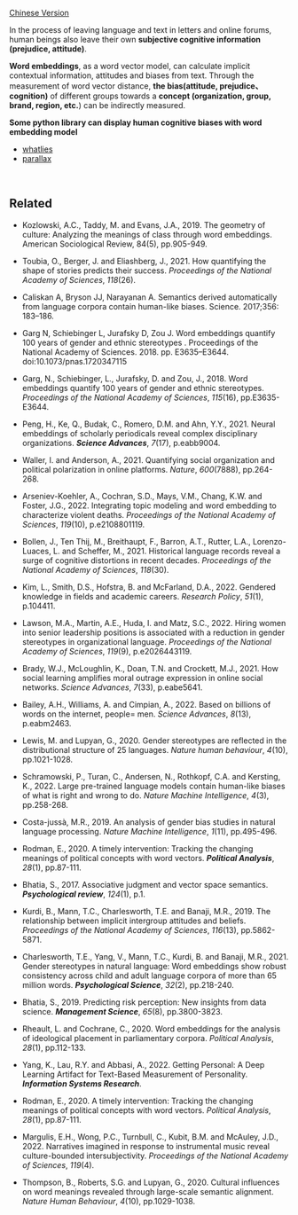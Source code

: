[Chinese Version](chinese.md)

In the process of leaving language and text in letters and online forums, human beings also leave their own **subjective cognitive information (prejudice, attitude)**.

**Word embeddings**, as a word vector model,  can calculate implicit contextual information, attitudes and biases from text. Through the measurement of word vector distance, **the bias(attitude, prejudice、cognition)** of different groups towards a **concept (organization, group, brand, region, etc.**) can be indirectly measured.

**Some python library can display human cognitive biases with word embedding model**
- [whatlies](https://github.com/koaning/whatlies/)
- [parallax](https://github.com/uber-research/parallax)

<br>

## Related

- Kozlowski, A.C., Taddy, M. and Evans, J.A., 2019. The geometry of culture: Analyzing the meanings of class through word embeddings. American Sociological Review, 84(5), pp.905-949.

- Toubia, O., Berger, J. and Eliashberg, J., 2021. How quantifying the shape of stories predicts their success. *Proceedings of the National Academy of Sciences*, *118*(26).

- Caliskan A, Bryson JJ, Narayanan A. Semantics derived automatically from language corpora contain human-like biases. Science. 2017;356: 183–186.

- Garg N, Schiebinger L, Jurafsky D, Zou J. Word embeddings quantify 100 years of gender and ethnic stereotypes . Proceedings of the National Academy of Sciences. 2018. pp. E3635–E3644. doi:10.1073/pnas.1720347115

- Garg, N., Schiebinger, L., Jurafsky, D. and Zou, J., 2018. Word embeddings quantify 100 years of gender and ethnic stereotypes. *Proceedings of the National Academy of Sciences*, *115*(16), pp.E3635-E3644.

- Peng, H., Ke, Q., Budak, C., Romero, D.M. and Ahn, Y.Y., 2021. Neural embeddings of scholarly periodicals reveal complex disciplinary organizations. ***Science Advances***, *7*(17), p.eabb9004.

- Waller, I. and Anderson, A., 2021. Quantifying social organization and political polarization in online platforms. *Nature*, *600*(7888), pp.264-268.

- Arseniev-Koehler, A., Cochran, S.D., Mays, V.M., Chang, K.W. and Foster, J.G., 2022. Integrating topic modeling and word embedding to characterize violent deaths. *Proceedings of the National Academy of Sciences*, *119*(10), p.e2108801119.

- Bollen, J., Ten Thij, M., Breithaupt, F., Barron, A.T., Rutter, L.A., Lorenzo-Luaces, L. and Scheffer, M., 2021. Historical language records reveal a surge of cognitive distortions in recent decades. *Proceedings of the National Academy of Sciences*, *118*(30).

- Kim, L., Smith, D.S., Hofstra, B. and McFarland, D.A., 2022. Gendered knowledge in fields and academic careers. *Research Policy*, *51*(1), p.104411.

- Lawson, M.A., Martin, A.E., Huda, I. and Matz, S.C., 2022. Hiring women into senior leadership positions is associated with a reduction in gender stereotypes in organizational language. *Proceedings of the National Academy of Sciences*, *119*(9), p.e2026443119.

- Brady, W.J., McLoughlin, K., Doan, T.N. and Crockett, M.J., 2021. How social learning amplifies moral outrage expression in online social networks. *Science Advances*, *7*(33), p.eabe5641.

- Bailey, A.H., Williams, A. and Cimpian, A., 2022. Based on billions of words on the internet, people= men. *Science Advances*, *8*(13), p.eabm2463.

- Lewis, M. and Lupyan, G., 2020. Gender stereotypes are reflected in the distributional structure of 25 languages. *Nature human behaviour*, *4*(10), pp.1021-1028.

- Schramowski, P., Turan, C., Andersen, N., Rothkopf, C.A. and Kersting, K., 2022. Large pre-trained language models contain human-like biases of what is right and wrong to do. *Nature Machine Intelligence*, *4*(3), pp.258-268.

- Costa-jussà, M.R., 2019. An analysis of gender bias studies in natural language processing. *Nature Machine Intelligence*, *1*(11), pp.495-496.

- Rodman, E., 2020. A timely intervention: Tracking the changing meanings of political concepts with word vectors. ***Political Analysis***, *28*(1), pp.87-111.

- Bhatia, S., 2017. Associative judgment and vector space semantics. ***Psychological review***, *124*(1), p.1.

- Kurdi, B., Mann, T.C., Charlesworth, T.E. and Banaji, M.R., 2019. The relationship between implicit intergroup attitudes and beliefs. *Proceedings of the National Academy of Sciences*, *116*(13), pp.5862-5871.

- Charlesworth, T.E., Yang, V., Mann, T.C., Kurdi, B. and Banaji, M.R., 2021. Gender stereotypes in natural language: Word embeddings show robust consistency across child and adult language corpora of more than 65 million words. ***Psychological Science***, *32*(2), pp.218-240.

- Bhatia, S., 2019. Predicting risk perception: New insights from data science. ***Management Science***, *65*(8), pp.3800-3823.

- Rheault, L. and Cochrane, C., 2020. Word embeddings for the analysis of ideological placement in parliamentary corpora. *Political Analysis*, *28*(1), pp.112-133.

- Yang, K., Lau, R.Y. and Abbasi, A., 2022. Getting Personal: A Deep Learning Artifact for Text-Based Measurement of Personality. ***Information Systems Research***.

- Rodman, E., 2020. A timely intervention: Tracking the changing meanings of political concepts with word vectors. *Political Analysis*, *28*(1), pp.87-111.

- Margulis, E.H., Wong, P.C., Turnbull, C., Kubit, B.M. and McAuley, J.D., 2022. Narratives imagined in response to instrumental music reveal culture-bounded intersubjectivity. *Proceedings of the National Academy of Sciences*, *119*(4). 

- Thompson, B., Roberts, S.G. and Lupyan, G., 2020. Cultural influences on word meanings revealed through large-scale semantic alignment. *Nature Human Behaviour*, *4*(10), pp.1029-1038.




